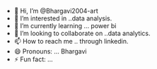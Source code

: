 - 👋 Hi, I’m @Bhargavi2004-art
- 👀 I’m interested in ..data analysis.
- 🌱 I’m currently learning ... power bi 
- 💞️ I’m looking to collaborate on ..data analytics.
- 📫 How to reach me .. through linkedin.
- 😄 Pronouns: ... Bhargavi 
- ⚡ Fun fact: ...

<!---
Bhargavi2004-art/Bhargavi2004-art is a ✨ special ✨ repository because its `README.md` (this file) appears on your GitHub profile.
You can click the Preview link to take a look at your changes.
--->
